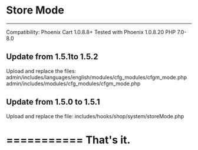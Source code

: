 # Store Mode
---------------------------------

Compatibility: Phoenix Cart 1.0.8.8+
Tested with Phoenix 1.0.8.20
PHP 7.0-8.0


## Update from 1.5.1to 1.5.2

Upload and replace the files: 
admin/includes/languages/english/modules/cfg_modules/cfgm_mode.php
admin/includes/modules/cfg_modules/cfgm_mode.php


## Update from 1.5.0 to 1.5.1

Upload and replace the file: includes/hooks/shop/system/storeMode.php

===========
That's it.
===========  
